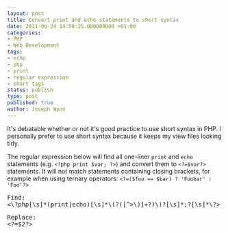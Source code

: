 ```yaml
---
layout: post
title: Convert print and echo statements to short syntax
date: 2011-06-24 14:59:25.000000000 +01:00
categories:
- PHP
- Web Development
tags:
- echo
- php
- print
- regular expression
- short tags
status: publish
type: post
published: true
author: Joseph Wynn
---
```


It's debatable whether or not it's good practice to use short syntax in PHP. I personally prefer to use short syntax because it keeps my view files looking tidy.

The regular expression below will find all one-liner `print` and `echo` statements (e.g. `<?php print $var; ?>`) and convert them to `<?=$var?>` statements. It will not match statements containing closing brackets, for example when using ternary operators: `<?=($foo == $bar) ? 'Foobar' : 'Foo'?>`

<pre>Find:
&lt;\?php[\s]*(print|echo)[\s]*\(?([^&gt;\)]+?)\)?[\s]*;?[\s]*\?&gt;</pre>
<pre>Replace:
&lt;?=$2?&gt;</pre>
